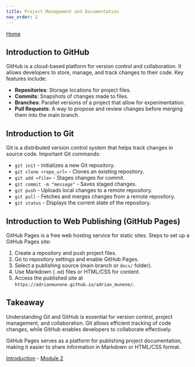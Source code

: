 ```yaml
---
title: Project Management and Documentation
nav_order: 2
---
```

[Home](index.md)

## Introduction to GitHub
GitHub is a cloud-based platform for version control and collaboration. It allows developers to store, manage, and track changes to their code. Key features include:
- **Repositories**: Storage locations for project files.
- **Commits**: Snapshots of changes made to files.
- **Branches**: Parallel versions of a project that allow for experimentation.
- **Pull Requests**: A way to propose and review changes before merging them into the main branch.

## Introduction to Git
Git is a distributed version control system that helps track changes in source code. Important Git commands:
- `git init` - Initializes a new Git repository.
- `git clone <repo_url>` - Clones an existing repository.
- `git add <file>` - Stages changes for commit.
- `git commit -m "message"` - Saves staged changes.
- `git push` - Uploads local changes to a remote repository.
- `git pull` - Fetches and merges changes from a remote repository.
- `git status` - Displays the current state of the repository.

## Introduction to Web Publishing (GitHub Pages)
GitHub Pages is a free web hosting service for static sites. Steps to set up a GitHub Pages site:
1. Create a repository and push project files.
2. Go to repository settings and enable GitHub Pages.
3. Select a publishing source (main branch or `docs/` folder).
4. Use Markdown (`.md`) files or HTML/CSS for content.
5. Access the published site at `https://adrianmunene.github.io/adrian_munene/`.

## Takeaway
Understanding Git and GitHub is essential for version control, project management, and collaboration. Git allows efficient tracking of code changes, while GitHub enables developers to collaborate effectively.

GitHub Pages serves as a platform for publishing project documentation, making it easier to share information in Markdown or HTML/CSS format. 

[Introduction](index.md) - [Module 2](module2.md)
